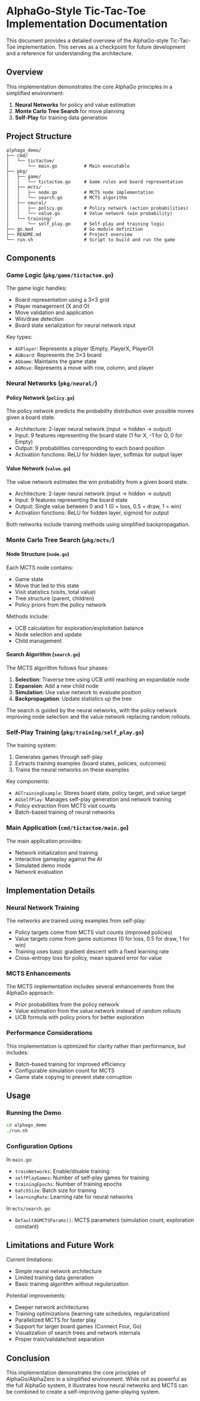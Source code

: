 # AlphaGo-Style Tic-Tac-Toe Implementation Documentation

This document provides a detailed overview of the AlphaGo-style Tic-Tac-Toe implementation. This serves as a checkpoint for future development and a reference for understanding the architecture.

## Overview

This implementation demonstrates the core AlphaGo principles in a simplified environment:

1. **Neural Networks** for policy and value estimation
2. **Monte Carlo Tree Search** for move planning
3. **Self-Play** for training data generation

## Project Structure

```
alphago_demo/
├── cmd/
│   └── tictactoe/
│       └── main.go          # Main executable
├── pkg/
│   ├── game/
│   │   └── tictactoe.go     # Game rules and board representation
│   ├── mcts/
│   │   ├── node.go          # MCTS node implementation
│   │   └── search.go        # MCTS algorithm
│   ├── neural/
│   │   ├── policy.go        # Policy network (action probabilities)
│   │   └── value.go         # Value network (win probability)
│   └── training/
│       └── self_play.go     # Self-play and training logic
├── go.mod                   # Go module definition
├── README.md                # Project overview
└── run.sh                   # Script to build and run the game
```

## Components

### Game Logic (`pkg/game/tictactoe.go`)

The game logic handles:
- Board representation using a 3×3 grid
- Player management (X and O)
- Move validation and application
- Win/draw detection
- Board state serialization for neural network input

Key types:
- `AGPlayer`: Represents a player (Empty, PlayerX, PlayerO)
- `AGBoard`: Represents the 3×3 board
- `AGGame`: Maintains the game state
- `AGMove`: Represents a move with row, column, and player

### Neural Networks (`pkg/neural/`)

#### Policy Network (`policy.go`)

The policy network predicts the probability distribution over possible moves given a board state.

- Architecture: 2-layer neural network (input → hidden → output)
- Input: 9 features representing the board state (1 for X, -1 for O, 0 for Empty)
- Output: 9 probabilities corresponding to each board position
- Activation functions: ReLU for hidden layer, softmax for output layer

#### Value Network (`value.go`)

The value network estimates the win probability from a given board state.

- Architecture: 2-layer neural network (input → hidden → output)
- Input: 9 features representing the board state
- Output: Single value between 0 and 1 (0 = loss, 0.5 = draw, 1 = win)
- Activation functions: ReLU for hidden layer, sigmoid for output

Both networks include training methods using simplified backpropagation.

### Monte Carlo Tree Search (`pkg/mcts/`)

#### Node Structure (`node.go`)

Each MCTS node contains:
- Game state
- Move that led to this state
- Visit statistics (visits, total value)
- Tree structure (parent, children)
- Policy priors from the policy network

Methods include:
- UCB calculation for exploration/exploitation balance
- Node selection and update
- Child management

#### Search Algorithm (`search.go`)

The MCTS algorithm follows four phases:
1. **Selection**: Traverse tree using UCB until reaching an expandable node
2. **Expansion**: Add a new child node
3. **Simulation**: Use value network to evaluate position
4. **Backpropagation**: Update statistics up the tree

The search is guided by the neural networks, with the policy network improving node selection and the value network replacing random rollouts.

### Self-Play Training (`pkg/training/self_play.go`)

The training system:
1. Generates games through self-play
2. Extracts training examples (board states, policies, outcomes)
3. Trains the neural networks on these examples

Key components:
- `AGTrainingExample`: Stores board state, policy target, and value target
- `AGSelfPlay`: Manages self-play generation and network training
- Policy extraction from MCTS visit counts
- Batch-based training of neural networks

### Main Application (`cmd/tictactoe/main.go`)

The main application provides:
- Network initialization and training
- Interactive gameplay against the AI
- Simulated demo mode
- Network evaluation

## Implementation Details

### Neural Network Training

The networks are trained using examples from self-play:
- Policy targets come from MCTS visit counts (improved policies)
- Value targets come from game outcomes (0 for loss, 0.5 for draw, 1 for win)
- Training uses basic gradient descent with a fixed learning rate
- Cross-entropy loss for policy, mean squared error for value

### MCTS Enhancements

The MCTS implementation includes several enhancements from the AlphaGo approach:
- Prior probabilities from the policy network
- Value estimation from the value network instead of random rollouts
- UCB formula with policy priors for better exploration

### Performance Considerations

This implementation is optimized for clarity rather than performance, but includes:
- Batch-based training for improved efficiency
- Configurable simulation count for MCTS
- Game state copying to prevent state corruption

## Usage

### Running the Demo

```bash
cd alphago_demo
./run.sh
```

### Configuration Options

In `main.go`:
- `trainNetworks`: Enable/disable training
- `selfPlayGames`: Number of self-play games for training
- `trainingEpochs`: Number of training epochs
- `batchSize`: Batch size for training
- `learningRate`: Learning rate for neural networks

In `mcts/search.go`:
- `DefaultAGMCTSParams()`: MCTS parameters (simulation count, exploration constant)

## Limitations and Future Work

Current limitations:
- Simple neural network architecture
- Limited training data generation
- Basic training algorithm without regularization

Potential improvements:
- Deeper network architectures
- Training optimizations (learning rate schedules, regularization)
- Parallelized MCTS for faster play
- Support for larger board games (Connect Four, Go)
- Visualization of search trees and network internals
- Proper train/validate/test separation

## Conclusion

This implementation demonstrates the core principles of AlphaGo/AlphaZero in a simplified environment. While not as powerful as the full AlphaGo system, it illustrates how neural networks and MCTS can be combined to create a self-improving game-playing system. 
